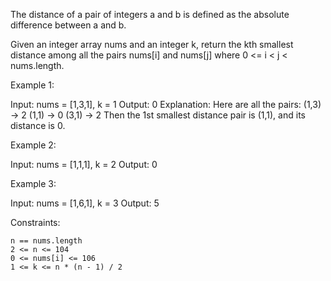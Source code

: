 The distance of a pair of integers a and b is defined as the absolute difference between a and b.

Given an integer array nums and an integer k, return the kth smallest distance among all the pairs nums[i] and nums[j] where 0 <= i < j < nums.length.

Example 1:

Input: nums = [1,3,1], k = 1
Output: 0
Explanation: Here are all the pairs:
(1,3) -> 2
(1,1) -> 0
(3,1) -> 2
Then the 1st smallest distance pair is (1,1), and its distance is 0.

Example 2:

Input: nums = [1,1,1], k = 2
Output: 0

Example 3:

Input: nums = [1,6,1], k = 3
Output: 5

Constraints:

    n == nums.length
    2 <= n <= 104
    0 <= nums[i] <= 106
    1 <= k <= n * (n - 1) / 2
